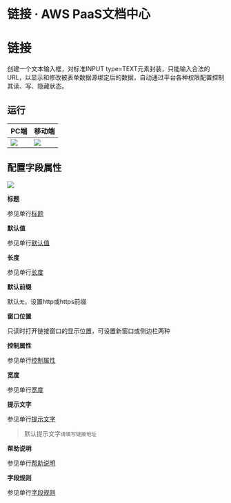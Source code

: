 # 链接 · AWS PaaS文档中心

# 链接

创建一个文本输入框，对标准INPUT type=TEXT元素封装，只能输入合法的URL，以显示和修改被表单数据源绑定后的数据，自动通过平台各种权限配置控制其读、写、隐藏状态。

## 运行

PC端 | 移动端  
---|---  
[![](https://docs.awspaas.com/user-manual/aws-pass-console-user-manual-form-vue-64ga/zj/textlink_pc.png)](<textlink_pc.png>) | [![](https://docs.awspaas.com/user-manual/aws-pass-console-user-manual-form-vue-64ga/zj/textlink_mobile.png)](<textlink_mobile.png>)  
  
## 配置字段属性

[![](https://docs.awspaas.com/user-manual/aws-pass-console-user-manual-form-vue-64ga/zj/textlink1.png)](<textlink1.png>)

**标题**

参见单行[标题](<text.html#title>)

**默认值**

参见单行[默认值](<text.html#mrz>)

**长度**

参见单行[长度](<text.html#length>)

**默认前缀**

默认`无`，设置http或https前缀

**窗口位置**

只读时打开链接窗口的显示位置，可设置新窗口或侧边栏两种

**控制属性**

参见单行[控制属性](<text.html#control>)

**宽度**

参见单行[宽度](<text.html#wigth>)

**提示文字**

参见单行[提示文字](<text.html#tip>)

> 默认提示文字`请填写链接地址`

**帮助说明**

参见单行[帮助说明](<text.html#help>)

**字段规则**

参见单行[字段规则](<text.html#zdgz>)